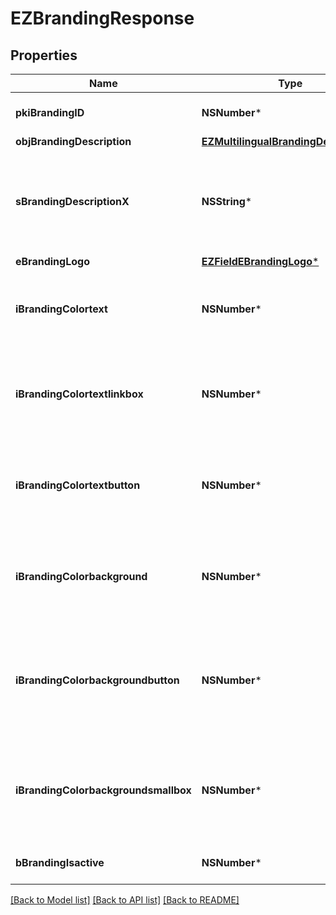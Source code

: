 # EZBrandingResponse

## Properties
Name | Type | Description | Notes
------------ | ------------- | ------------- | -------------
**pkiBrandingID** | **NSNumber*** | The unique ID of the Branding | 
**objBrandingDescription** | [**EZMultilingualBrandingDescription***](EZMultilingualBrandingDescription.md) |  | 
**sBrandingDescriptionX** | **NSString*** | The Description of the Branding in the language of the requester | 
**eBrandingLogo** | [**EZFieldEBrandingLogo***](EZFieldEBrandingLogo.md) |  | 
**iBrandingColortext** | **NSNumber*** | The color of the text. This is a RGB color converted into integer | 
**iBrandingColortextlinkbox** | **NSNumber*** | The color of the text in the link box. This is a RGB color converted into integer | 
**iBrandingColortextbutton** | **NSNumber*** | The color of the text in the button. This is a RGB color converted into integer | 
**iBrandingColorbackground** | **NSNumber*** | The color of the background. This is a RGB color converted into integer | 
**iBrandingColorbackgroundbutton** | **NSNumber*** | The color of the background of the button. This is a RGB color converted into integer | 
**iBrandingColorbackgroundsmallbox** | **NSNumber*** | The color of the background of the small box. This is a RGB color converted into integer | 
**bBrandingIsactive** | **NSNumber*** | Whether the Branding is active or not | 

[[Back to Model list]](../README.md#documentation-for-models) [[Back to API list]](../README.md#documentation-for-api-endpoints) [[Back to README]](../README.md)


